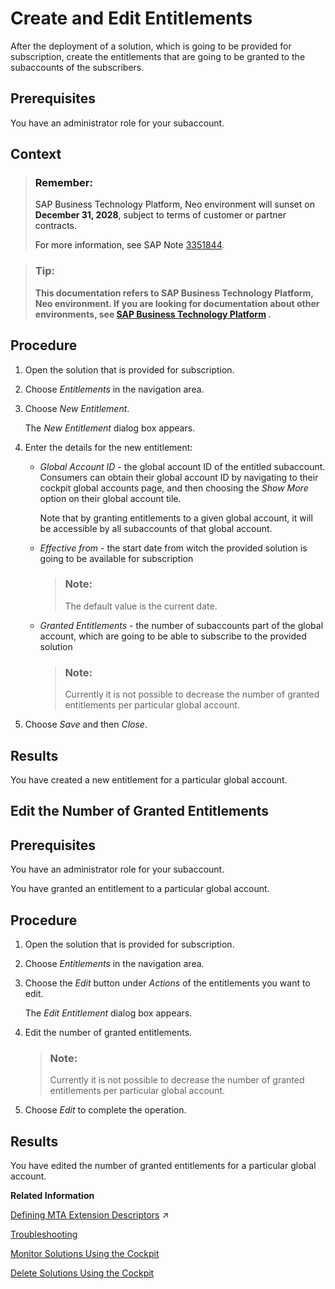 <!-- loioecff0c3481d54c22a01041ff62119123 -->

# Create and Edit Entitlements

After the deployment of a solution, which is going to be provided for subscription, create the entitlements that are going to be granted to the subaccounts of the subscribers.



<a name="loioecff0c3481d54c22a01041ff62119123__prereq_btx_2xg_kz"/>

## Prerequisites

You have an administrator role for your subaccount.



## Context

> ### Remember:  
> SAP Business Technology Platform, Neo environment will sunset on **December 31, 2028**, subject to terms of customer or partner contracts.
> 
> For more information, see SAP Note [3351844](https://me.sap.com/notes/3351844).

> ### Tip:  
> **This documentation refers to SAP Business Technology Platform, Neo environment. If you are looking for documentation about other environments, see [SAP Business Technology Platform](https://help.sap.com/docs/btp/sap-business-technology-platform/sap-business-technology-platform?version=Cloud) .**



<a name="loioecff0c3481d54c22a01041ff62119123__steps_whm_24l_jz"/>

## Procedure

1.  Open the solution that is provided for subscription.

2.  Choose *Entitlements* in the navigation area.

3.  Choose *New Entitlement*.

    The *New Entitlement* dialog box appears.

4.  Enter the details for the new entitlement:

    -   *Global Account ID* - the global account ID of the entitled subaccount. Consumers can obtain their global account ID by navigating to their cockpit global accounts page, and then choosing the *Show More* option on their global account tile.

        Note that by granting entitlements to a given global account, it will be accessible by all subaccounts of that global account.

    -   *Effective from* - the start date from witch the provided solution is going to be available for subscription

        > ### Note:  
        > The default value is the current date.

    -   *Granted Entitlements* - the number of subaccounts part of the global account, which are going to be able to subscribe to the provided solution

        > ### Note:  
        > Currently it is not possible to decrease the number of granted entitlements per particular global account.


5.  Choose *Save* and then *Close*.




<a name="loioecff0c3481d54c22a01041ff62119123__result_sbk_dxl_jz"/>

## Results

You have created a new entitlement for a particular global account.

<a name="task_xxl_j3m_jz"/>

<!-- task\_xxl\_j3m\_jz -->

## Edit the Number of Granted Entitlements



<a name="task_xxl_j3m_jz__prereq_c2p_s3m_jz"/>

## Prerequisites

You have an administrator role for your subaccount.

You have granted an entitlement to a particular global account.



<a name="task_xxl_j3m_jz__steps_twn_53m_jz"/>

## Procedure

1.  Open the solution that is provided for subscription.

2.  Choose *Entitlements* in the navigation area.

3.  Choose the *Edit* button under *Actions* of the entitlements you want to edit.

    The *Edit Entitlement* dialog box appears.

4.  Edit the number of granted entitlements.

    > ### Note:  
    > Currently it is not possible to decrease the number of granted entitlements per particular global account.

5.  Choose *Edit* to complete the operation.




<a name="task_xxl_j3m_jz__result_wvn_1km_jz"/>

## Results

You have edited the number of granted entitlements for a particular global account.

**Related Information**  


[Defining MTA Extension Descriptors](https://help.sap.com/viewer/65de2977205c403bbc107264b8eccf4b/Cloud/en-US/50df803465324d36851c79fd07e8972c.html "") :arrow_upper_right:

[Troubleshooting](troubleshooting-b3f6b49.md "")

[Monitor Solutions Using the Cockpit](monitor-solutions-using-the-cockpit-5d5debc.md "When deployed to your SAP BTP subaccount, a solution consists of various solution components. Each solution component originates from a certain MTA module that in turn can result in several solution components. That is, one MTA module corresponds to given solution components.")

[Delete Solutions Using the Cockpit](delete-solutions-using-the-cockpit-0f1844f.md "Delete a solution from your subaccount following the steps for the corresponding solution types.")

